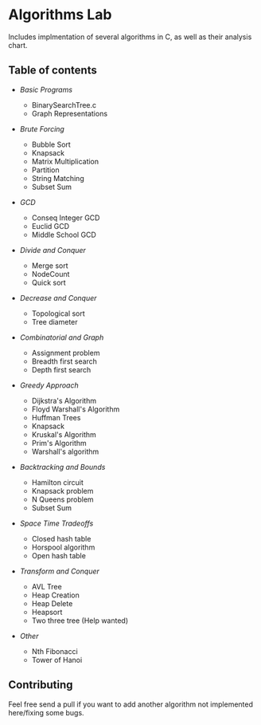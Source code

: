 # Algorithms Lab

Includes implmentation of several algorithms in C, as well as their analysis chart.

## Table of contents

- *Basic Programs*
	- BinarySearchTree.c
	- Graph Representations
	
- *Brute Forcing*
	- Bubble Sort
	- Knapsack
	- Matrix Multiplication
	- Partition
	- String Matching
	- Subset Sum

- *GCD*
	- Conseq Integer GCD
	- Euclid GCD
	- Middle School GCD

- *Divide and Conquer*
	- Merge sort
	- NodeCount
	- Quick sort	

- *Decrease and Conquer*
	- Topological sort
	- Tree diameter

- *Combinatorial and Graph*
	- Assignment problem
	- Breadth first search
	- Depth first search

- *Greedy Approach*
	- Dijkstra's Algorithm
	- Floyd Warshall's Algorithm
	- Huffman Trees
	- Knapsack
	- Kruskal's Algorithm
	- Prim's Algorithm
	- Warshall's algorithm

- *Backtracking and Bounds*
	- Hamilton circuit
	- Knapsack problem
	- N Queens problem
	- Subset Sum

- *Space Time Tradeoffs*
	- Closed hash table
	- Horspool algorithm
	- Open hash table
	
- *Transform and Conquer*
	- AVL Tree
	- Heap Creation
	- Heap Delete
	- Heapsort
	- Two three tree (Help wanted)

- *Other*
	- Nth Fibonacci
	- Tower of Hanoi

## Contributing

Feel free send a pull if you want to add another algorithm not implemented here/fixing some bugs.